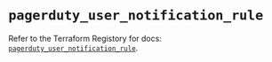 # `pagerduty_user_notification_rule`

Refer to the Terraform Registory for docs: [`pagerduty_user_notification_rule`](https://registry.terraform.io/providers/pagerduty/pagerduty/3.1.0/docs/resources/user_notification_rule).

